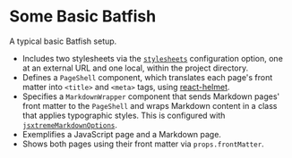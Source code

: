 # Some Basic Batfish

A typical basic Batfish setup.

- Includes two stylesheets via the [`stylesheets`] configuration option, one at an external URL and one local, within the project directory.
- Defines a `PageShell` component, which translates each page's front matter into `<title>` and `<meta>` tags, using [react-helmet].
- Specifies a `MarkdownWrapper` component that sends Markdown pages' front matter to the `PageShell` and wraps Markdown content in a class that applies typographic styles. This is configured with [`jsxtremeMarkdownOptions`].
- Exemplifies a JavaScript page and a Markdown page.
- Shows both pages using their front matter via `props.frontMatter`.

[`sitebasepath`]: ../../docs/configuration.md#sitebasepath

[`stylesheets`]: ../../docs/configuration.md#stylesheets

[`applicationwrapperpath`]: ../../docs/configuration.md#applicationwrapperpath

[`jsxtrememarkdownoptions`]: ../../docs/configuration.md#jsxtrememarkdownoptions

[react-helmet]: https://github.com/nfl/react-helmet

[`prefixurl`]: ../../README.md#prefixing-urls
